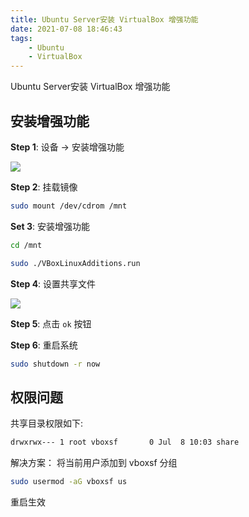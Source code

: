 ```yaml
---
title: Ubuntu Server安装 VirtualBox 增强功能
date: 2021-07-08 18:46:43
tags: 
	- Ubuntu 
	- VirtualBox
---
```



Ubuntu Server安装 VirtualBox 增强功能


<!-- more -->

## 安装增强功能

**Step 1**: 设备 -> 安装增强功能

![](http://blog.image.codedemo.vip/vmbox-additions.PNG)



**Step 2**: 挂载镜像

```bash
sudo mount /dev/cdrom /mnt
```

**Set 3**: 安装增强功能

```bash
cd /mnt

sudo ./VBoxLinuxAdditions.run
```

**Step 4**: 设置共享文件

![](http://blog.image.codedemo.vip/vmbox-share.png)

**Step 5**: 点击 `ok` 按钮

**Step 6**: 重启系统

```bash
sudo shutdown -r now
```

## 权限问题

共享目录权限如下:

```bash
drwxrwx--- 1 root vboxsf       0 Jul  8 10:03 share
```

解决方案： 将当前用户添加到 vboxsf 分组

```bash
sudo usermod -aG vboxsf us
```

重启生效